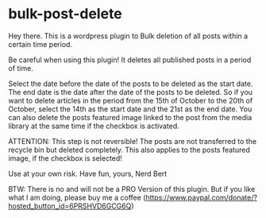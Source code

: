 # bulk-post-delete

Hey there. This is a wordpress plugin to Bulk deletion of all posts within a certain time period.

Be careful when using this plugin! It deletes all published posts in a period of time.

Select the date before the date of the posts to be deleted as the start date. The end date is the date after the date of the posts to be deleted.
So if you want to delete articles in the period from the 15th of October to the 20th of October, select the 14th as the start date and the 21st as the end date.
You can also delete the posts featured image linked to the post from the media library at the same time if the checkbox is activated.

ATTENTION: This step is not reversible! The posts are not transferred to the recycle bin but deleted completely. This also applies to the posts featured image, if the checkbox is selected!

Use at your own risk. Have fun, yours, Nerd Bert

BTW: There is no and will not be a PRO Version of this plugin. But if you like what I am doing, please buy me a coffee (https://www.paypal.com/donate/?hosted_button_id=6PRSHVD6GCG6Q)

